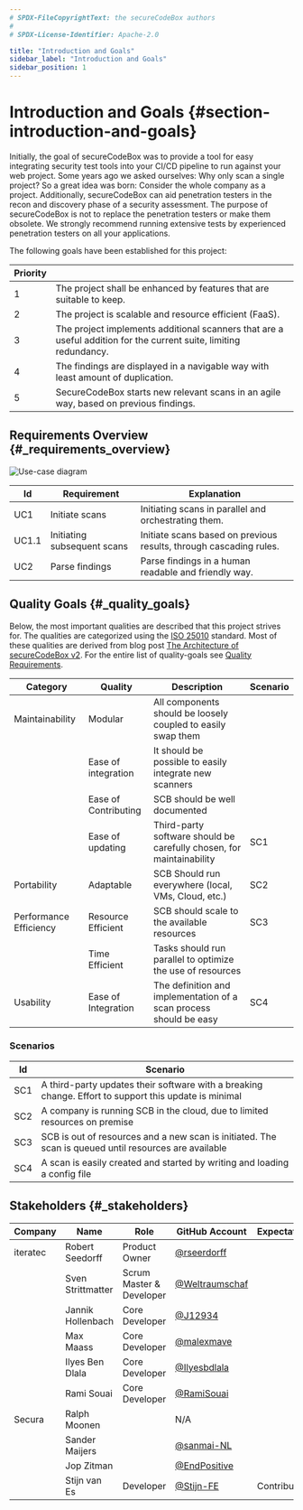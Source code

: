 ```yaml
---
# SPDX-FileCopyrightText: the secureCodeBox authors
#
# SPDX-License-Identifier: Apache-2.0

title: "Introduction and Goals"
sidebar_label: "Introduction and Goals"
sidebar_position: 1
---
```

# Introduction and Goals {#section-introduction-and-goals}

Initially, the goal of secureCodeBox was to provide a tool for easy integrating security test tools into your CI/CD pipeline to run against your web project. Some years ago we asked ourselves: Why only scan a single project? So a great idea was born: Consider the whole company as a project. Additionally, secureCodeBox can aid penetration testers in the recon and discovery phase of a security assessment. The purpose of secureCodeBox is not to replace the penetration testers or make them obsolete. We strongly recommend running extensive tests by experienced penetration testers on all your applications.

The following goals have been established for this project:

| **Priority** |                                                                                                                   |
|--------------|-------------------------------------------------------------------------------------------------------------------|
| 1            | The project shall be enhanced by features that are suitable to keep.                                              |
| 2            | The project is scalable and resource efficient (FaaS).                                                            |
| 3            | The project implements additional scanners that are a useful addition for the current suite, limiting redundancy. |
| 4            | The findings are displayed in a navigable way with least amount of duplication.                                   |
| 5            | SecureCodeBox starts new relevant scans in an agile way, based on previous findings.                              |

## Requirements Overview {#_requirements_overview}

![Use-case diagram](/img/docs/architecture/use-case-diagram.png)

| **Id** | **Requirement**             | **Explanation**                                                    |
|--------|-----------------------------|--------------------------------------------------------------------|
| UC1    | Initiate scans              | Initiating scans in parallel and orchestrating them.               |
| UC1.1  | Initiating subsequent scans | Initiate scans based on previous results, through cascading rules. |
| UC2    | Parse findings              | Parse findings in a human readable and friendly way.               |

## Quality Goals {#_quality_goals}

Below, the most important qualities are described that this project strives for. The qualities are categorized using the [ISO 25010][iso-25010] standard. Most of these qualities are derived from blog post [The Architecture of secureCodeBox v2][blog-architecture]. For the entire list of quality-goals see [Quality Requirements](/docs/architecture/quality_requirements).

| **Category**           | **Quality**          | **Description**                                                      | **Scenario** |
|------------------------|----------------------|----------------------------------------------------------------------|--------------|
| Maintainability        | Modular              | All components should be loosely coupled to easily swap them         |              |
|                        | Ease of integration  | It should be possible to easily integrate new scanners               |              |
|                        | Ease of Contributing | SCB should be well documented                                        |              |
|                        | Ease of updating     | Third-party software should be carefully chosen, for maintainability | SC1          |
| Portability            | Adaptable            | SCB Should run everywhere (local, VMs, Cloud, etc.)                  | SC2          |
| Performance Efficiency | Resource Efficient   | SCB should scale to the available resources                          | SC3          |
|                        | Time Efficient       | Tasks should run parallel to optimize the use of resources           |              |
| Usability              | Ease of Integration  | The definition and implementation of a scan process should be easy   | SC4          |

### Scenarios

| **Id** | **Scenario**                                                                                          |
|--------|-------------------------------------------------------------------------------------------------------|
| SC1    | A third-party updates their software with a breaking change. Effort to support this update is minimal |
| SC2    | A company is running SCB in the cloud, due to limited resources on premise                            |
| SC3    | SCB is out of resources and a new scan is initiated. The scan is queued until resources are available |
| SC4    | A scan is easily created and started by writing and loading a config file                             |

## Stakeholders {#_stakeholders}

| **Company** | **Name**          | **Role**                 | **GitHub Account**                                 | **Expectations** |
|-------------|-------------------|--------------------------|----------------------------------------------------|------------------|
| iteratec    | Robert Seedorff   | Product Owner            | [@rseerdorff](https://github.com/rseedorff)        |                  |
|             | Sven Strittmatter | Scrum Master & Developer | [@Weltraumschaf](https://github.com/Weltraumschaf) |                  |
|             | Jannik Hollenbach | Core Developer           | [@J12934](https://github.com/J12934)               |                  |
|             | Max Maass         | Core Developer           | [@malexmave](https://github.com/malexmave)         |                  |
|             | Ilyes Ben Dlala   | Core Developer           | [@Ilyesbdlala](https://github.com/Ilyesbdlala)     |                  |
|             | Rami Souai        | Core Developer           | [@RamiSouai](https://github.com/RamiSouai)         |                  |
| Secura      | Ralph Moonen      |                          | N/A                                                |                  |
|             | Sander Maijers    |                          | [@sanmai-NL](https://github.com/sanmai-NL)         |                  |
|             | Jop Zitman        |                          | [@EndPositive](https://github.com/EndPositive)     |                  |
|             | Stijn van Es      | Developer                | [@Stijn-FE](https://github.com/Stijn-FE)           | Contributes      |

[iso-25010]:          https://iso25000.com/index.php/en/iso-25000-standards/iso-25010
[blog-architecture]:  https://www.securecodebox.io/blog/2021/07/20/the-architecture-of-securecodebox-v2
